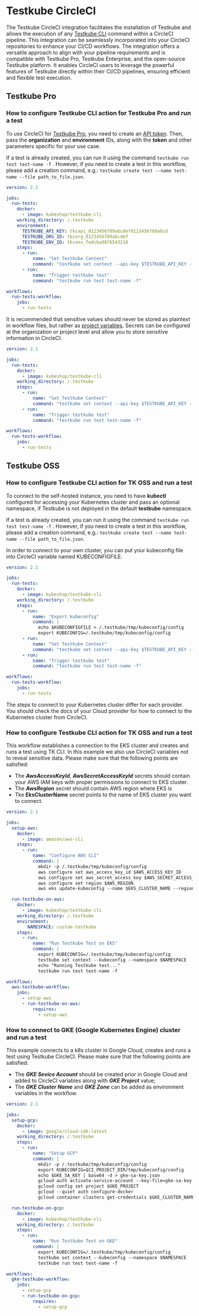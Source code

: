 # Testkube CircleCI

The Testkube CircleCI integration facilitates the installation of Testkube and allows the execution of any [Testkube CLI](https://docs.testkube.io/cli/testkube) command within a CircleCI pipeline. This integration can be seamlessly incorporated into your CircleCI repositories to enhance your CI/CD workflows.
The integration offers a versatile approach to align with your pipeline requirements and is compatible with Testkube Pro, Testkube Enterprise, and the open-source Testkube platform. It enables CircleCI users to leverage the powerful features of Testkube directly within their CI/CD pipelines, ensuring efficient and flexible test execution.

## Testkube Pro

### How to configure Testkube CLI action for Testkube Pro and run a test

To use CircleCI for [Testkube Pro](https://app.testkube.io/), you need to create an [API token](https://docs.testkube.io/testkube-pro/articles/organization-management/#api-tokens).
Then, pass the **organization** and **environment** IDs, along with the **token** and other parameters specific for your use case.

If a test is already created, you can run it using the command `testkube run test test-name -f` . However, if you need to create a test in this workflow, please add a creation command, e.g.: `testkube create test --name test-name --file path_to_file.json`.

```yaml
version: 2.1

jobs:
  run-tests:
    docker:
      - image: kubeshop/testkube-cli
    working_directory: /.testkube
    environment:
      TESTKUBE_API_KEY: tkcapi_0123456789abcdef0123456789abcd
      TESTKUBE_ORG_ID: tkcorg_0123456789abcdef
      TESTKUBE_ENV_ID: tkcenv_fedcba9876543210
    steps:
      - run:
          name: "Set Testkube Context"
          command: "testkube set context --api-key $TESTKUBE_API_KEY --org $TESTKUBE_ORG_ID --env $TESTKUBE_ENV_ID --cloud-root-domain testkube.dev"
      - run:
          name: "Trigger testkube test"
          command: "testkube run test test-name -f"

workflows:
  run-tests-workflow:
    jobs:
      - run-tests
```

It is recommended that sensitive values should never be stored as plaintext in workflow files, but rather as [project variables](https://circleci.com/docs/set-environment-variable/#set-an-environment-variable-in-a-project).  Secrets can be configured at the organization or project level and allow you to store sensitive information in CircleCI.

```yaml
version: 2.1

jobs:
  run-tests:
    docker:
      - image: kubeshop/testkube-cli
    working_directory: /.testkube
    steps:
      - run:
          name: "Set Testkube Context"
          command: "testkube set context --api-key $TESTKUBE_API_KEY --org $TESTKUBE_ORG_ID --env $TESTKUBE_ENV_ID --cloud-root-domain testkube.dev"
      - run:
          name: "Trigger testkube test"
          command: "testkube run test test-name -f"

workflows:
  run-tests-workflow:
    jobs:
      - run-tests
```
## Testkube OSS

### How to configure Testkube CLI action for TK OSS and run a test

To connect to the self-hosted instance, you need to have **kubectl** configured for accessing your Kubernetes cluster and pass an optional namespace, if Testkube is not deployed in the default **testkube** namespace. 

If a test is already created, you can run it using the command `testkube run test test-name -f` . However, if you need to create a test in this workflow, please add a creation command, e.g.: `testkube create test --name test-name --file path_to_file.json`.

In order to connect to your own cluster, you can put your kubeconfig file into CircleCI variable named KUBECONFIGFILE.

```yaml
version: 2.1

jobs:
  run-tests:
    docker:
      - image: kubeshop/testkube-cli
    working_directory: /.testkube
    steps:
      - run: 
          name: "Export kubeconfig"
          command: |
            echo $KUBECONFIGFILE > /.testkube/tmp/kubeconfig/config
            export KUBECONFIG=/.testkube/tmp/kubeconfig/config
      - run:
          name: "Set Testkube Context"
          command: "testkube set context --api-key $TESTKUBE_API_KEY --org $TESTKUBE_ORG_ID --env $TESTKUBE_ENV_ID --cloud-root-domain testkube.dev"
      - run:
          name: "Trigger testkube test"
          command: "testkube run test test-name -f"

workflows:
  run-tests-workflow:
    jobs:
      - run-tests
```

The steps to connect to your Kubernetes cluster differ for each provider. You should check the docs of your Cloud provider for how to connect to the Kubernetes cluster from CircleCI.

### How to configure Testkube CLI action for TK OSS and run a test

This workflow establishes a connection to the EKS cluster and creates and runs a test using TK CLI. In this example we also use CircleCI variables not to reveal sensitive data. Please make sure that the following points are satisfied:
- The **_AwsAccessKeyId_**, **_AwsSecretAccessKeyId_** secrets should contain your AWS IAM keys with proper permissions to connect to EKS cluster.
- The **_AwsRegion_** secret should contain AWS region where EKS is
- Tke **EksClusterName** secret points to the name of EKS cluster you want to connect.

```yaml
version: 2.1

jobs:
  setup-aws:
    docker:
      - image: amazon/aws-cli
    steps:
      - run:
          name: "Configure AWS CLI"
          command: |
            mkdir -p /.testkube/tmp/kubeconfig/config
            aws configure set aws_access_key_id $AWS_ACCESS_KEY_ID
            aws configure set aws_secret_access_key $AWS_SECRET_ACCESS_KEY
            aws configure set region $AWS_REGION
            aws eks update-kubeconfig --name $EKS_CLUSTER_NAME --region $AWS_REGION --kubeconfig /.testkube/tmp/kubeconfig/config

  run-testkube-on-aws:
    docker:
      - image: kubeshop/testkube-cli
    working_directory: /.testkube
    environment:
        NAMESPACE: custom-testkube
    steps:
      - run:
          name: "Run Testkube Test on EKS"
          command: |
            export KUBECONFIG=/.testkube/tmp/kubeconfig/config
            testkube set context --kubeconfig --namespace $NAMESPACE
            echo "Running Testkube test..."
            testkube run test test-name -f

workflows:
  aws-testkube-workflow:
    jobs:
      - setup-aws
      - run-testkube-on-aws:
          requires:
            - setup-aws
```

### How to connect to GKE (Google Kubernetes Engine) cluster and run a test 

This example connects to a k8s cluster in Google Cloud, creates and runs a test using Testkube CircleCI. Please make sure that the following points are satisfied:
- The **_GKE Sevice Account_** should be created prior in Google Cloud and added to CircleCI variables along with **_GKE Project_** value;
- The **_GKE Cluster Name_** and **_GKE Zone_** can be added as environment variables in the workflow.


```yaml
version: 2.1

jobs:
  setup-gcp:
    docker:
      - image: google/cloud-sdk:latest
    working_directory: /.testkube
    steps:
      - run:
          name: "Setup GCP"
          command: |
            mkdir -p /.testkube/tmp/kubeconfig/config
            export KUBECONFIG=$CI_PROJECT_DIR/tmp/kubeconfig/config
            echo $GKE_SA_KEY | base64 -d > gke-sa-key.json
            gcloud auth activate-service-account --key-file=gke-sa-key.json
            gcloud config set project $GKE_PROJECT
            gcloud --quiet auth configure-docker
            gcloud container clusters get-credentials $GKE_CLUSTER_NAME --zone $GKE_ZONE

  run-testkube-on-gcp:
    docker:
      - image: kubeshop/testkube-cli
    working_directory: /.testkube
    steps:
      - run:
          name: "Run Testkube Test on GKE"
          command: |
            export KUBECONFIG=/.testkube/tmp/kubeconfig/config
            testkube set context --kubeconfig --namespace $NAMESPACE
            testkube run test test-name -f

workflows:
  gke-testkube-workflow:
    jobs:
      - setup-gcp
      - run-testkube-on-gcp:
          requires:
            - setup-gcp
```

